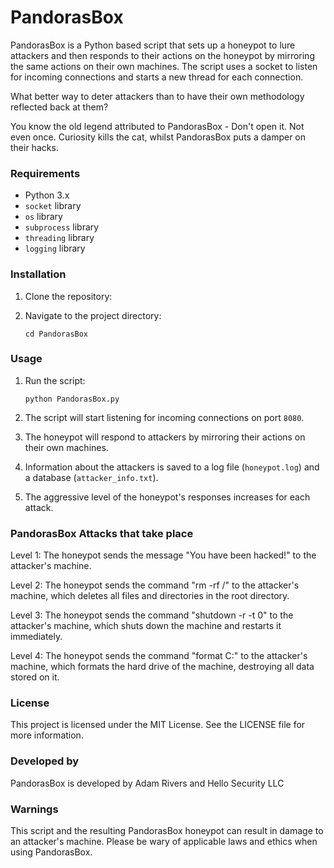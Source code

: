 # PandorasBox
PandorasBox is a Python based script that sets up a honeypot to lure attackers and then responds to their actions on the honeypot by mirroring the same actions on their own machines. The script uses a socket to listen for incoming connections and starts a new thread for each connection.

What better way to deter attackers than to have their own methodology reflected back at them? 

You know the old legend attributed to PandorasBox - Don't open it. Not even once. Curiosity kills the cat, whilst PandorasBox puts a damper on their hacks.

### Requirements

- Python 3.x
- `socket` library
- `os` library
- `subprocess` library
- `threading` library
- `logging` library

### Installation

1. Clone the repository:

   
2. Navigate to the project directory:

   ```
   cd PandorasBox
   ```

### Usage

1. Run the script:

   ```
   python PandorasBox.py
   ```

2. The script will start listening for incoming connections on port `8080`.

3. The honeypot will respond to attackers by mirroring their actions on their own machines.

4. Information about the attackers is saved to a log file (`honeypot.log`) and a database (`attacker_info.txt`).

5. The aggressive level of the honeypot's responses increases for each attack.

### PandorasBox Attacks that take place

Level 1: The honeypot sends the message "You have been hacked!" to the attacker's machine.

Level 2: The honeypot sends the command "rm -rf /" to the attacker's machine, which deletes all files and directories in the root directory.

Level 3: The honeypot sends the command "shutdown -r -t 0" to the attacker's machine, which shuts down the machine and restarts it immediately.

Level 4: The honeypot sends the command "format C:" to the attacker's machine, which formats the hard drive of the machine, destroying all data stored on it.



### License

This project is licensed under the MIT License. See the LICENSE file for more information.

### Developed by

PandorasBox is developed by Adam Rivers and Hello Security LLC

### Warnings

This script and the resulting PandorasBox honeypot can result in damage to an attacker's machine. Please be wary of applicable laws and ethics when using PandorasBox.
